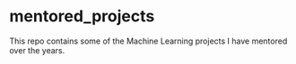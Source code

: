 # mentored_projects
This repo contains some of the Machine Learning projects I have mentored over the years. 

